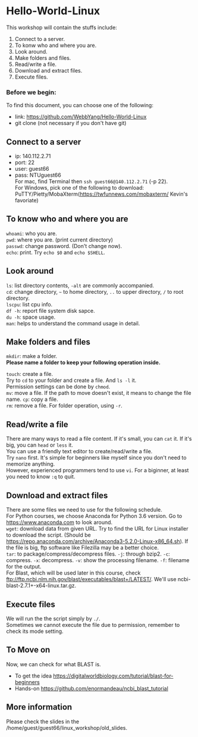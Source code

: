 # Hello-World-Linux
This workshop will contain the stuffs include:
1. Connect to a server.
2. To konw who and where you are.
3. Look around.
4. Make folders and files.
5. Read/write a file.
6. Download and extract files.
7. Execute files.

### Before we begin:
To find this document, you can choose one of the following:
* link: https://github.com/WebbYang/Hello-World-Linux
* git clone (not necessary if you don't have git)

## Connect to a server
* ip: 140.112.2.71  
* port: 22  
* user: guest66  
* pass: NTUguest66  
For mac, find Terminal then `ssh guest66@140.112.2.71` (-p 22).  
For Windows, pick one of the following to download: PuTTY/Pietty/MobaXterm(https://twfunnews.com/mobaxterm/ Kevin's favoriate) 

## To know who and where you are
`whoami`: who you are.  
`pwd`: where you are. (print current directory)  
`passwd`: change password. (Don't change now).  
`echo`: print. Try `echo $0` and `echo $SHELL`.

## Look around
`ls`: list directory contents, `-alt` are commonly accompanied.  
`cd`: change directory, `~` to home directory, `..` to upper directory, `/` to root directory.  
`lscpu`: list cpu info.  
`df -h`: report file system disk sapce.  
`du -h`: space usage.  
`man`: helps to understand the command usage in detail.

## Make folders and files
`mkdir`: make a folder.  
**Please name a folder to keep your following operation inside.**  
  
`touch`: create a file.  
Try to `cd` to your folder and create a file. And `ls -l` it.  
Permission settings can be done by `chmod`.  
`mv`: move a file. If the path to move doesn't exist, it means to change the file name. 
`cp`: copy a file.  
`rm`: remove a file.
For folder operation, using `-r`.

## Read/write a file
There are many ways to read a file content. If it's small, you can `cat` it. If it's big, you can `head` or `less` it.  
You can use a friendly text editor to create/read/write a file.  
Try `nano` first. It's simple for beginners like myself since you don't need to memorize anything.  
However, experienced programmers tend to use `vi`. For a biginner, at least you need to know `:q` to quit.

## Download and extract files
There are some files we need to use for the following schedule.  
For Python courses, we choose Anaconda for Python 3.6 version. Go to https://www.anaconda.com to look around.  
`wget`: download data from given URL. Try to find the URL for Linux installer to download the script. (Should be https://repo.anaconda.com/archive/Anaconda3-5.2.0-Linux-x86_64.sh). 
If the file is big, ftp software like Filezilla may be a better choice.  
`tar`: to package/compress/decompress files. `-j`: through bzip2. `-c`: compress. `-x`: decompress. `-v`: show the processing filename. `-f`: filename for the output.    
For Blast, which will be used later in this course, check ftp://ftp.ncbi.nlm.nih.gov/blast/executables/blast+/LATEST/. We'll use ncbi-blast-2.7.1+-x64-linux.tar.gz.  

## Execute files
We will run the the script simply by `./`.  
Sometimes we cannot execute the file due to permission, remember to check its mode setting. 

## To Move on
Now, we can check for what BLAST is.  
* To get the idea https://digitalworldbiology.com/tutorial/blast-for-beginners
* Hands-on https://github.com/enormandeau/ncbi_blast_tutorial

## More information
Please check the slides in the /home/guest/guest66/linux_workshop/old_slides.
